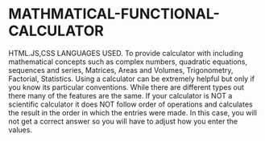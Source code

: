 # MATHMATICAL-FUNCTIONAL-CALCULATOR
HTML.JS,CSS LANGUAGES USED. 
To provide calculator with including mathematical concepts such as complex 
numbers, quadratic equations, sequences and series, Matrices, Areas and Volumes, 
Trigonometry, Factorial, Statistics. Using a calculator can be extremely helpful but 
only if you know its particular conventions. While there are different types out there 
many of the features are the same. If your calculator is NOT a scientific calculator it 
does NOT follow order of operations and calculates the result in the order in which 
the entries were made. In this case, you will not get a correct answer so you will have 
to adjust how you enter the values.
